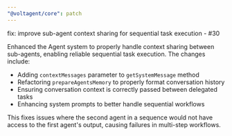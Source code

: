 ```yaml
---
"@voltagent/core": patch
---
```


fix: improve sub-agent context sharing for sequential task execution - #30

Enhanced the Agent system to properly handle context sharing between sub-agents, enabling reliable sequential task execution. The changes include:

- Adding `contextMessages` parameter to `getSystemMessage` method
- Refactoring `prepareAgentsMemory` to properly format conversation history
- Ensuring conversation context is correctly passed between delegated tasks
- Enhancing system prompts to better handle sequential workflows

This fixes issues where the second agent in a sequence would not have access to the first agent's output, causing failures in multi-step workflows.
